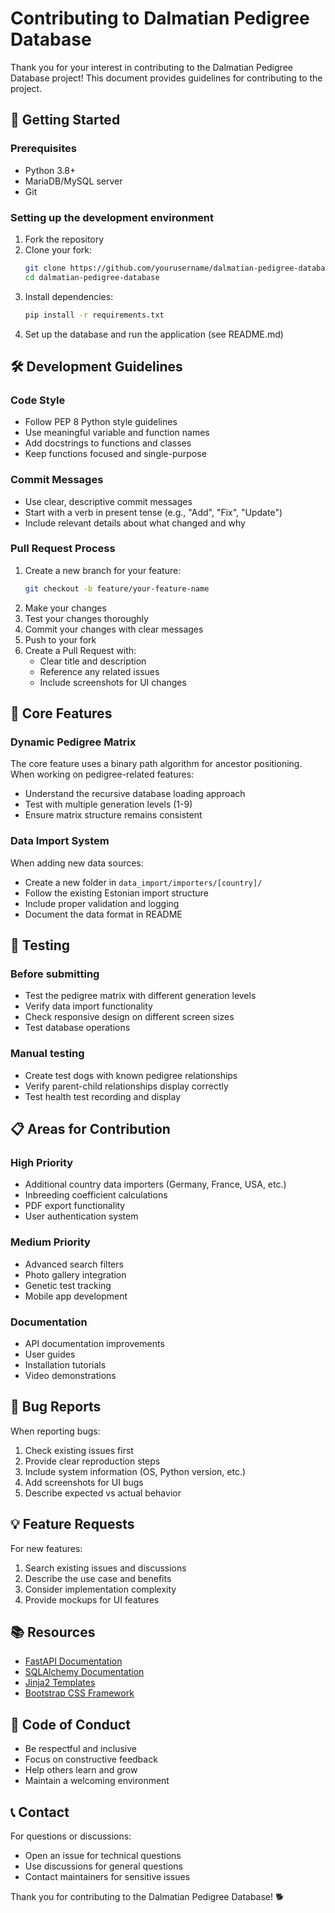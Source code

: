 # Contributing to Dalmatian Pedigree Database

Thank you for your interest in contributing to the Dalmatian Pedigree Database project! This document provides guidelines for contributing to the project.

## 🚀 Getting Started

### Prerequisites
- Python 3.8+
- MariaDB/MySQL server
- Git

### Setting up the development environment
1. Fork the repository
2. Clone your fork:
   ```bash
   git clone https://github.com/yourusername/dalmatian-pedigree-database.git
   cd dalmatian-pedigree-database
   ```
3. Install dependencies:
   ```bash
   pip install -r requirements.txt
   ```
4. Set up the database and run the application (see README.md)

## 🛠️ Development Guidelines

### Code Style
- Follow PEP 8 Python style guidelines
- Use meaningful variable and function names
- Add docstrings to functions and classes
- Keep functions focused and single-purpose

### Commit Messages
- Use clear, descriptive commit messages
- Start with a verb in present tense (e.g., "Add", "Fix", "Update")
- Include relevant details about what changed and why

### Pull Request Process
1. Create a new branch for your feature:
   ```bash
   git checkout -b feature/your-feature-name
   ```
2. Make your changes
3. Test your changes thoroughly
4. Commit your changes with clear messages
5. Push to your fork
6. Create a Pull Request with:
   - Clear title and description
   - Reference any related issues
   - Include screenshots for UI changes

## 🧬 Core Features

### Dynamic Pedigree Matrix
The core feature uses a binary path algorithm for ancestor positioning. When working on pedigree-related features:
- Understand the recursive database loading approach
- Test with multiple generation levels (1-9)
- Ensure matrix structure remains consistent

### Data Import System
When adding new data sources:
- Create a new folder in `data_import/importers/[country]/`
- Follow the existing Estonian import structure
- Include proper validation and logging
- Document the data format in README

## 🧪 Testing

### Before submitting
- Test the pedigree matrix with different generation levels
- Verify data import functionality
- Check responsive design on different screen sizes
- Test database operations

### Manual testing
- Create test dogs with known pedigree relationships
- Verify parent-child relationships display correctly
- Test health test recording and display

## 📋 Areas for Contribution

### High Priority
- Additional country data importers (Germany, France, USA, etc.)
- Inbreeding coefficient calculations
- PDF export functionality
- User authentication system

### Medium Priority
- Advanced search filters
- Photo gallery integration
- Genetic test tracking
- Mobile app development

### Documentation
- API documentation improvements
- User guides
- Installation tutorials
- Video demonstrations

## 🐛 Bug Reports

When reporting bugs:
1. Check existing issues first
2. Provide clear reproduction steps
3. Include system information (OS, Python version, etc.)
4. Add screenshots for UI bugs
5. Describe expected vs actual behavior

## 💡 Feature Requests

For new features:
1. Search existing issues and discussions
2. Describe the use case and benefits
3. Consider implementation complexity
4. Provide mockups for UI features

## 📚 Resources

- [FastAPI Documentation](https://fastapi.tiangolo.com/)
- [SQLAlchemy Documentation](https://docs.sqlalchemy.org/)
- [Jinja2 Templates](https://jinja.palletsprojects.com/)
- [Bootstrap CSS Framework](https://getbootstrap.com/)

## 🤝 Code of Conduct

- Be respectful and inclusive
- Focus on constructive feedback
- Help others learn and grow
- Maintain a welcoming environment

## 📞 Contact

For questions or discussions:
- Open an issue for technical questions
- Use discussions for general questions
- Contact maintainers for sensitive issues

Thank you for contributing to the Dalmatian Pedigree Database! 🐕
